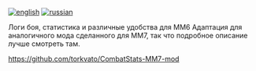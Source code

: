 [![english](https://img.shields.io/badge/lang-English-green.svg)](https://github.com/torkvato/CombatStats-MM7-mod/blob/master/README.md)
[![russian](https://img.shields.io/badge/lang-Russian-red.svg)](https://github.com/torkvato/CombatStats-MM7-mod/blob/master/README.ru.md)

Логи боя, статистика и различные удобства для MM6
Адаптация для аналогичного мода сделанного для MM7, так что подробное описание лучше смотреть там.

https://github.com/torkvato/CombatStats-MM7-mod
